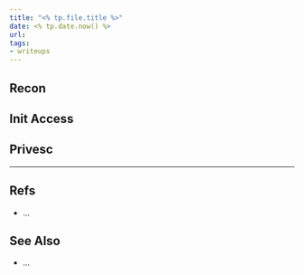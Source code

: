 ```yaml
---
title: "<% tp.file.title %>"
date: <% tp.date.now() %>
url: 
tags:
- writeups
---
```


## Recon

## Init Access

## Privesc

---

## Refs
- ...

## See Also
- ...
